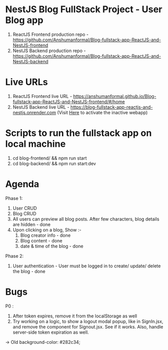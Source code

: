 
# NestJS Blog FullStack Project - User Blog app

1. ReactJS Frontend production repo - https://github.com/Anshumanformal/Blog-fullstack-app-ReactJS-and-NestJS-frontend
2. NestJS Backend production repo - https://github.com/Anshumanformal/Blog-fullstack-app-ReactJS-and-NestJS-backend

# Live URLs
1. ReactJS Frontend live URL - https://anshumanformal.github.io/Blog-fullstack-app-ReactJS-and-NestJS-frontend/#/home
2. NestJS Backend live URL - https://blog-fullstack-app-reactjs-and-nestjs.onrender.com (Visit [Here](https://dashboard.render.com/web/srv-cp3kclol6cac73f7ega0) to activate the inactive webapp)

# Scripts to run the fullstack app on local machine
1. cd blog-frontend/ && npm run start
2. cd blog-backend/ && npm run start:dev

# Agenda

Phase 1:

1. User CRUD
2. Blog CRUD
3. All users can preview all blog posts. After few characters, blog details are hidden - done
4. Upon clicking on a blog, 
    Show :-
    1. Blog creator info - done
    2. Blog content - done
    3. date & time of the blog - done

Phase 2:
1. User authentication - User must be logged in to create/ update/ delete the blog - done

# Bugs

P0 :
1. After token expires, remove it from the localStorage as well
2. Try working on a logic, to show a logout modal popup, like in SignIn.jsx, and remove the component for Signout.jsx. See if it works. Also, handle server-side token expiration as well.


-> Old background-color: #282c34;
